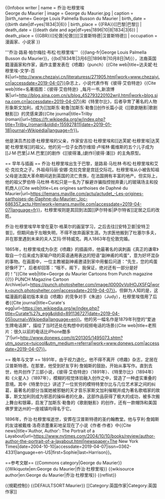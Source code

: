 {{Infobox writer
| name        = 乔治·杜穆里埃<br>George du Maurier
| image       = George du Maurier.jpg
| caption     =
|birth_name= George Louis Palmella Busson du Maurier
| birth_date  = {{birth date|df=yes|1834|3|6}}
| birth_place =  {{FRA}}[[巴黎|巴黎]]
| death_date  = {{death date and age|df=yes|1896|10|8|1834|3|6}}
| death_place = {{GBR}}[[伦敦|伦敦]][[汉普斯特德|汉普斯特德]]
| occupation  = 漫画家、小说家
}}

'''乔治·路易·帕尔梅拉·布松·杜穆里埃'''（{{lang-fr|George Louis Palmella Busson du Maurier}}，{{bd|1834年|3月6日|1896年|10月8日|M}}），法裔英国籍漫画家和作家，画作主要发表在《喷趣》（punch）<ref>{{Cite web|title=达夫妮·杜穆里埃-文学-百科|url=http://www.chezaiyi.cn/literaturess/271905.html|work=www.chezaiyi.cn|accessdate=2019-04-07}}</ref>杂志上，小说代表作有《彼得·艾伯特逊》<ref>{{Cite web|title=名著插图：《彼得·艾伯特逊》_每月一书_新浪博客|url=http://blog.sina.com.cn/s/blog_452793220102wrjl.html|work=blog.sina.com.cn|accessdate=2019-04-07}}</ref>和《特里尔比》，后者孕育了著名的人物形象斯文加利，成为[[加斯东·勒鲁|加斯东·勒鲁]]创作长篇小说《[[歌劇魅影|歌剧魅影]]》的灵感来源<ref>{{Cite journal|title=Trilby (roman)|url=https://fr.wikipedia.org/w/index.php?title=Trilby_(roman)&oldid=155927811|date=2019-01-18|journal=Wikipédia|language=fr}}</ref>。

他是演员杰拉德·杜穆里埃的父亲，作家安吉拉·杜穆里埃和[[达芙妮·杜穆里埃|达芙妮·杜穆里埃]]的祖父。他的另一位子女西尔维娅·卢埃林·戴维斯的五个儿子成为[[J·M·巴里|J.M.巴里]]的剧作《[[彼得潘_(劇作)|彼得·潘]]》的主角原型。

== 早年与插画 ==
乔治·杜穆里埃出生于巴黎，是路易·马杜林·布松·杜穆里埃和艾伦·克拉克之子。外祖母玛丽·安娜·克拉克曾是宫廷交际花。杜穆里埃从小被告知祖父母是法国大革命期间逃到英国的流亡贵族，在法国拥有丰富的地产。但实际上，他的祖父罗伯特·马杜林·布松只是一名为了躲避诈骗指控抛弃妻儿的玻璃场主和投机商人<ref>{{Cite web|title=Les origines sarthoises de Daphné du Maurier|url=https://lemans.maville.com/actu/actudet_-Les-origines-sarthoises-de-Daphne-du-Maurier-_loc-686357_actu.Htm|work=lemans.maville.com|accessdate=2019-04-07|language=fr}}</ref>，杜穆里埃则是其回到法国[[萨尔特省|萨尔特省]]定居之后的改姓。

乔治·杜穆里埃早年曾在夏尔·格莱尔的画室学习，之后去往[[安特卫普|安特卫普]]，但期间由于左眼失明，不得不放弃画家生涯。为求医他搬到了杜塞尔多夫，并在那里遇到未来的夫人艾玛·怀特威克。两人1863年在伦敦完婚。

1865年，杜穆里埃成为杂志《喷趣》的插画师，他最著名的讽刺画《真正的谦卑》取自一个后来成为家喻户晓的英语通用表达的短语“副神甫的鸡蛋”，意为好坏混杂的事物。在画面中，一位主教被副神甫邀请到家中用餐后问道：“先生，您的鸡蛋好像坏了”，后者却回答：“哦不，阁下，我保证，绝对还有一部分是好的！”<ref>{{Cite web|title=George du Maurier Cartoons from Punch magazine {{!}} PUNCH Magazine Cartoon Archive|url=https://punch.photoshelter.com/image/I0000vVolHOJX5FQ|work=punch.photoshelter.com|accessdate=2019-04-07}}</ref>。但鲜为人知的是，这幅漫画的最初版本来自《喷趣》的竞争对手《朱迪》（Judy），杜穆里埃借用了后者<ref>{{Cite journal|title=Curate's egg|url=https://en.wikipedia.org/w/index.php?title=Curate%27s_egg&oldid=891136727|date=2019-04-05|journal=Wikipedia|language=en}}</ref>。他的另一幅名作是1879年刊登的“爱迪生牌电话屏”，描绘了当时还处在构想中的视频电话的场景<ref>{{Cite web|title=老照片：很久以前的电话比iPhone酷多了!|url=http://www.donews.com/it/201305/1495073.shtm?utm_source=tuicool&utm_medium=referral|work=www.donews.com|accessdate=2019-04-07}}</ref>。

== 晚年与文学 ==
1891年，由于视力退化，他不得不离开《喷趣》杂志，定居在汉普斯特德。在那里，他受到好友亨利·詹姆斯的鼓励，开始从事写作。直到去世，他共创作了三部小说，《彼得·艾伯特逊》（1891年）、《特里尔比》（1894年）和《火星人》（1897年），模糊的视觉体验融入创作之中，营造了一种虚实重叠的意境。其中《特里尔比》讲述了一位贫穷的模特特里尔比与几位艺术家之间的纠葛，最著名的部分当属她被邪魅的天才音乐家斯文加利催眠并成为著名歌唱家的故事，斯文加利则成为邪恶的操纵者的化身。这部作品获得了极大的成功，被多次搬上舞台和银幕，启发了加斯东·勒鲁的《歌剧魅影》的创作，还有一款帽饰和美国佛罗里达州的一座城镇均得名于它。

1896年，乔治·杜穆里埃逝世，安葬在汉普斯特德的圣约翰教堂。他与亨利·詹姆斯的友谊被戴维·洛奇浓墨重彩地呈现在了小说《作者·作者》中<ref>{{Cite news|title='Author, Author': The Portrait of a Layabout|url=https://www.nytimes.com/2004/10/10/books/review/author-author-the-portrait-of-a-layabout.html|newspaper=The New York Times|date=2004-10-10|accessdate=2019-04-07|issn=0362-4331|language=en-US|first=Sophie|last=Harrison}}</ref>。

==参考文献==
{{Commons category|George du Maurier}}
{{Wikiquote|en:George du Maurier|乔治·杜穆里埃}}
{{wikisource author|en:George du Maurier|乔治·杜穆里埃}}
{{reflist}}

{{規範控制}}
{{DEFAULTSORT:Maurier}}
[[Category:英国作家|Category:英国作家]]